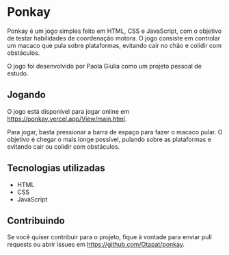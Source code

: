 # Ponkay

Ponkay é um jogo simples feito em HTML, CSS e JavaScript, com o objetivo de testar habilidades de coordenação motora. O jogo consiste em controlar um macaco que pula sobre plataformas, evitando cair no chão e colidir com obstáculos.

O jogo foi desenvolvido por Paola Giulia como um projeto pessoal de estudo.

## Jogando

O jogo está disponível para jogar online em https://ponkay.vercel.app/View/main.html.

Para jogar, basta pressionar a barra de espaço para fazer o macaco pular. O objetivo é chegar o mais longe possível, pulando sobre as plataformas e evitando cair ou colidir com obstáculos.

## Tecnologias utilizadas

- HTML
- CSS
- JavaScript

## Contribuindo

Se você quiser contribuir para o projeto, fique à vontade para enviar pull requests ou abrir issues em https://github.com/Otapat/ponkay.


